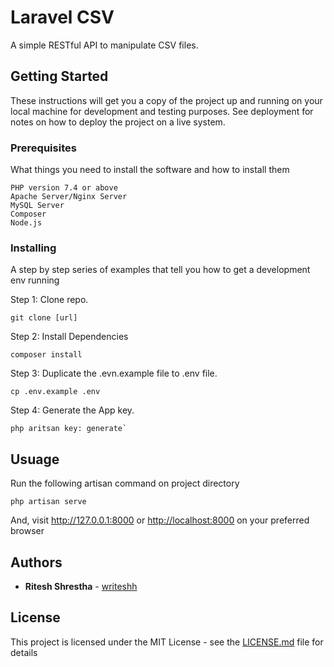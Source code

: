 # Laravel CSV

A simple RESTful API to manipulate CSV files.

## Getting Started

These instructions will get you a copy of the project up and running on your local machine for development and testing purposes. See deployment for notes on how to deploy the project on a live system.

### Prerequisites

What things you need to install the software and how to install them

```
PHP version 7.4 or above
Apache Server/Nginx Server
MySQL Server
Composer
Node.js
```

### Installing

A step by step series of examples that tell you how to get a development env running

Step 1: Clone repo.

```
git clone [url]
```

Step 2: Install Dependencies

```
composer install
```

Step 3: Duplicate the .evn.example file to .env file.

```
cp .env.example .env
```

Step 4: Generate the App key.

```
php aritsan key: generate`
```

## Usuage

Run the following artisan command on project directory

```
php artisan serve
```

And, visit <http://127.0.0.1:8000> or <http://localhost:8000> on your preferred browser

## Authors

- **Ritesh Shrestha** - [writeshh](https://gitlab.com/writeshh)

## License

This project is licensed under the MIT License - see the [LICENSE.md](LICENSE.md) file for details
